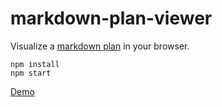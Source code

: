 # markdown-plan-viewer

Visualize a [markdown plan](https://github.com/rexgarland/markdown-plan) in your browser.

```shell
npm install
npm start
```

[Demo](https://rexgarland.dev/app/markdown-plan/)